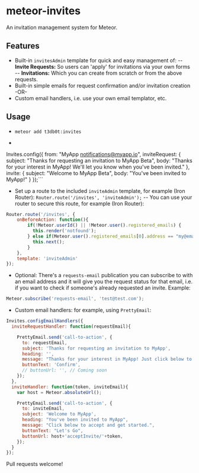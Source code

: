 # meteor-invites

An invitation management system for Meteor.

## Features

- Built-in `invitesAdmin` template for quick and easy management of:
-- **Invite Requests:** So users can 'apply' for invitations via your own forms
-- **Invitations:** Which you can create from scratch or from the above requests.
- Built-in simple emails for request confirmation and/or invitation creation -OR-
- Custom email handlers, i.e. use your own email templator, etc.

## Usage

- `meteor add t3db0t:invites`
- ```js
Invites.config({
	from: "MyApp <notifications@myapp.io>",
	inviteRequest: {
    	subject: "Thanks for requesting an invitation to MyApp Beta",
    	body: "Thanks for your interest in MyApp! We'll let you know when you've been invited."
  	},
  	invite: {
    	subject: "Welcome to MyApp Beta",
    	body: "You've been invited to MyApp!"
  	}
});```
- Set up a route to the included `inviteAdmin` template, for example (Iron Router):
`Router.route('/invites', 'inviteAdmin');`
-- You can use your router to secure this route, for example (Iron Router):
```js
Router.route('/invites', {
    onBeforeAction: function(){
	    if(!Meteor.userId() || !Meteor.user().registered_emails) {
	      this.render('notfound');
	    } else if(Meteor.user().registered_emails[0].address == "my@email.com"){
	      this.next();
	    }
  	},
    template: 'inviteAdmin'
});
```
- Optional: There's a `requests-email` publication you can subscribe to with an email address and it will give you the request status for that email, i.e. if you want to check if someone's already requested an invite. Example:
```js
Meteor.subscribe('requests-email', 'test@test.com');
```
- Custom email handlers: for example, using `PrettyEmail`:
```js
Invites.configEmailHandlers({
  inviteRequestHandler: function(requestEmail){

    PrettyEmail.send('call-to-action', {
      to: requestEmail,
      subject: 'Thanks for requesting an invitation to MyApp',
      heading: '',
      message: "Thanks for your interest in MyApp! Just click below to verify your email address and we'll let you know when you've been invited.",
      buttonText: 'Confirm',
      // buttonUrl: '', // Coming soon
    });
  },
  inviteHandler: function(token, inviteEmail){
    var host = Meteor.absoluteUrl();

    PrettyEmail.send('call-to-action', {
      to: inviteEmail,
      subject: 'Welcome to MyApp',
      heading: "You've been invited to MyApp",
      message: "Click below to accept and get started.",
      buttonText: "Let's Go",
      buttonUrl: host+'acceptInvite/'+token,
    });
  }
});
```

Pull requests welcome!